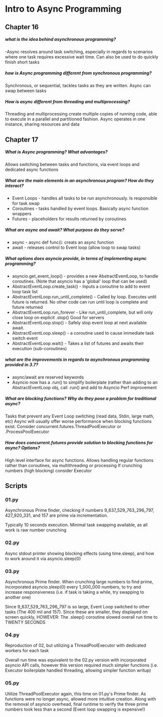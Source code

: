 # Intro to Async Programming

## Chapter 16
##### what is the idea behind asynchronous programming?
-Async resolves around task switching, especially in regards to scenarios where one task requires excessive wait time. Can also be used to do quickly finish short tasks 

##### how is Async programming different from synchronous programming?
Synchronous, or sequential, tackles tasks as they are written. Async can swap between
tasks

##### How is async different from threading and multiprocessing?
Threading and multiprocessing create multiple copies of running code, able to execute in 
a parallel and partitioned fashion. Async operates in one instance, sharing resources and data

## Chapter 17 
##### What is Async programming? What advantages?
Allows switching between tasks and functions, via event loops and 
dedicated async functions

##### What are the main elements in an asynchronous program? How do they interact?
- Event Loops - handles all tasks to be run asynchronously. Is responsible for task swap
- Coroutines - tasks handled by event loops. Basically async function wrappers
- Futures - placeholders for results returned by coroutines

##### What are async and await? What purpose do they serve?
- async - async def func(): creats an async function
- await - releases control to Event loop (allow loop to swap tasks)

##### What options does asyncio provide, in terms of implementing async programming?
- asyncio.get_event_loop() - provides a new AbstractEventLoop, to handle coroutines.
(Note that asyncio has a 'global' loop that can be used)
- AbstractEventLoop.create_task() - Inputs a coroutine to add to event loop task list
- AbstractEventLoop.run_until_complete() - Called by loop. Executes until future is returned. 
                        No other code can run until loop is complete and future returned
- AbstractEventLoop.run_forever - Like run_until_complete, but will only close loop on explicit .stop() Good for servers
- AbstractEventLoop.stop() - Safely stop event loop at next available await. 
- AbstractEventLoop.sleep() - a coroutine used to cause immediate task switch event
- AbstractEventLoop.wait() - Takes a list of futures and awaits their execution (sub-coroutines)
                        
##### what are the improvements in regards to asynchronous programming provided in 3.7?
- async/await are reserved keywords
- Asyncio now has a .run() to simplify boilerplate (rather than adding to an AbstractEventLoop obj, call .run() and add to Asyncio
Perf improvement

##### What are blocking functions? Why do they pose a problem for traditional async?
Tasks that prevent any Event Loop switching (read data, Stdin, large math, etc)
Async will usually offer worse performance when blocking functions exist. Consider concurrent.futures.ThreadPoolExecutor or .ProcessPoolExecutor

##### How does concurrent.futures provide solution to blocking functions for async? Options?
High level interface for async functions. Allows handling regular functions rather than coroutines, via multithreading or processing
If crunching numbers (high blocking) consider Executor

## Scripts
### 01.py
Asynchronous Prime finder, checking if numbers 9_637_529_763_296_797, 427_920_331, and 157 are prime via 
incrementation.

Typically 10 seconds execution. Minimal task swapping available, as all work is raw number crunching

### 02.py
Async stdout printer showing blocking effects (using time.sleep), and how to work around it via asyncio.sleep(0)

### 03.py
Asynchronous Prime finder. 
When crunching large numbers to find prime, incorporated asyncio.sleep(0) every 1_000_000 numbers, to
try and increase responsiveness (i.e. if task is taking a while, try swapping to another one)

Since 9_637_529_763_296_797 is so large, Event Loop switched to other tasks (The 400 mil and 157).
Since these are smaller, they displayed on screen quickly, HOWEVER: The .sleep() coroutine slowed
overall run time to TWENTY SECONDS

### 04.py
Reproduction of 02, but utilizing a ThreadPoolExecutor with dedicated workers for each task

Overall run time was equivalent to the 02.py version with incorporated asyncio API calls, however
this version required much simpler functions (i.e. Executor boilerplate handled threading, allowing simpler function
writup)

### 05.py
Utilize ThreadPoolExecutor again, this time on 01.py's Prime finder. As functions were no longer async, allowed more
intuitive creation. Along with the removal of asyncio overhead, final runtime to verify the three prime numbers
took less than a second (Event loop swapping is expensive!)
   
